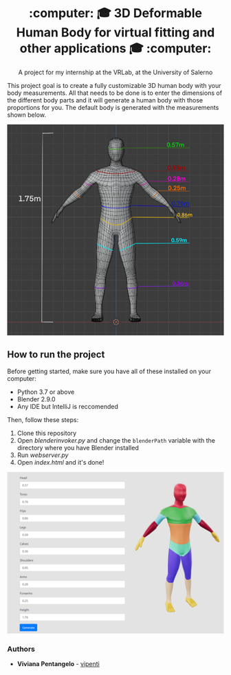 <h1 align = "center">  :computer: 🎓 3D Deformable Human Body for virtual fitting and other applications 🎓 :computer: </h1>

<p align = "center"> A project for my internship at the VRLab, at the University of Salerno </p>

<p> This project goal is to create a fully customizable 3D human body with your body measurements.
All that needs to be done is to enter the dimensions of the different body parts and it will generate a human body with those proportions for you.
The default body is generated with the measurements shown below. </p>
   
<div align = "center"> <img  src = "references/deafultBodyMeasurements.png" width = "520" heigth = "460"> </div>


## How to run the project

Before getting started, make sure you have all of these installed on your computer:
- Python 3.7 or above
- Blender 2.9.0
- Any IDE but IntelliJ is reccomended

Then, follow these steps: 
1. Clone this repository
2. Open <i>blenderinvoker.py</i> and change the <code>blenderPath</code> variable with the directory where you have Blender installed
3. Run <i>webserver.py</i>
4. Open <i>index.html</i> and it's done!

<div align = "center"> <img  src = "references/projectscreenshot.PNG" width = "740" heigth = "520"> </div>


### Authors
* **Viviana Pentangelo** - [vipenti](https://github.com/vipenti)

